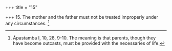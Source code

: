 +++
title = "15"

+++
15. The mother and the father must not be treated improperly under any circumstances. [^10] 


[^10]:  Āpastamba I, 10, 28, 9-10. The meaning is that parents, though they have become outcasts, must be provided with the necessaries of life.

